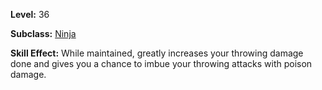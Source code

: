 <!-- TITLE: Skill: Master's Aim -->

**Level:** 36

**Subclass:** [Ninja](ninja)

**Skill Effect:** While maintained, greatly increases your throwing damage done and gives you a chance to imbue your throwing attacks with poison damage.